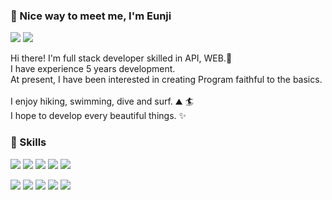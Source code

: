 <!-- ![header](https://capsule-render.vercel.app/api?type=soft&color=31A8FF&height=150&section=header&text=simeunji&fontSize=70&animation=twinkling) -->

### 🤞 Nice way to meet me, I'm Eunji

<p>
<!--   <a href="[https://www.linkedin.com/in/%EC%9D%80%EC%A7%80-%EC%8B%AC-152b8b200/](https://medium.com/@simbomi06)" target="_blank"><img src="https://img.shields.io/badge/Tech_Blog-DD0B78?style=flat-square&logo=GitHub%20Sponsors&logoColor=white"/></a> -->
  <a href="https://www.linkedin.com/in/%EC%9D%80%EC%A7%80-%EC%8B%AC-152b8b200/" target="_blank"><img src="https://img.shields.io/badge/EunjiSim-0A66C2?style=flat-square&logo=Linkedin&logoColor=white"/></a>  
 <a href="mailto:simbomi06@gmail.com" target="_blank"><img src="https://img.shields.io/badge/simbomi06@gmail.com-EA4335?style=flat-square&logo=Gmail&logoColor=white"/></a>
</p>

 Hi there! I'm full stack developer skilled in API, WEB.🚀<br/>
I have experience 5 years development. <br/>
At present, I have been interested in creating Program faithful to the basics. <br/>
<br/>
I enjoy hiking, swimming, dive and surf. ⛰ 🏄 <br/>
I hope to develop every beautiful things. ✨
   

### 💪 Skills
<!-- #### Platforms & Languages -->
<!-- <p>
  <img src="https://img.shields.io/badge/Java-4695EB?style=flat-square&logo=Quarkus&logoColor=white"/>
  <img src="https://img.shields.io/badge/React-61DAFB?style=flat-square&logo=React&logoColor=black"/>
  <img src="https://img.shields.io/badge/ReactNative-61DAFB?style=flat-square&logo=React&logoColor=black"/>
  <img src="https://img.shields.io/badge/Android-3DDC84?style=flat-square&logo=Android&logoColor=white"/>
  <img src="https://img.shields.io/badge/iOS-000000?style=flat-square&logo=iOS&logoColor=white"/>
  <img src="https://img.shields.io/badge/Flutter-02569B?style=flat-square&logo=Flutter&logoColor=white"/>
</p> -->
<p>
<!--   <img src="https://img.shields.io/badge/JAVA-007396?style=for-the-badge&logo=java&logoColor=white">
  <img src="https://img.shields.io/badge/Spring-6DB33F?style=for-the-badge&logo=Spring&logoColor=white">
   <img src="https://img.shields.io/badge/mysql-4479A1?style=for-the-badge&logo=mysql&logoColor=white">
   <img src="https://img.shields.io/badge/aws-232F3E?style=for-the-badge&logo=aws&logoColor=white"> -->

  <img src="https://img.shields.io/badge/java-007396?style=for-the-badge&logo=java&logoColor=white"> <img src="https://img.shields.io/badge/spring-blue?style=for-the-badge&logo=spring&logoColor=white"> <img src="https://img.shields.io/badge/spring boot-6DB33F?style=for-the-badge&logo=springboot&logoColor=white"> <img src="https://img.shields.io/badge/junit5-25A162?style=for-the-badge&logo=junit5&logoColor=white"> <img src="https://img.shields.io/badge/gradle-02303A?style=for-the-badge&logo=gradle&logoColor=white">  

<img src="https://img.shields.io/badge/mysql-blue?style=for-the-badge&logo=mysql&logoColor=white"> <img src="https://img.shields.io/badge/redis-red?style=for-the-badge&logo=redis&logoColor=white"> <img src="https://img.shields.io/badge/kafka-231F20?style=for-the-badge&logo=apache kafka&logoColor=white"> <img src="https://img.shields.io/badge/docker-2496ED?style=for-the-badge&logo=docker&logoColor=white"> <img src="https://img.shields.io/badge/aws-232F3E?style=for-the-badge&logo=amazon aws&logoColor=white">
</p>

<!--
**KATEKEITH/KATEKEITH** is a ✨ _special_ ✨ repository because its `README.md` (this file) appears on your GitHub profile.

Here are some ideas to get you started:

- 🔭 I’m currently working on ...
- 🌱 I’m currently learning ...
- 👯 I’m looking to collaborate on ...
- 🤔 I’m looking for help with ...
- 💬 Ask me about ...
- 📫 How to reach me: ...
- 😄 Pronouns: ...
- ⚡ Fun fact: ...
-->

<!-- ![](https://github-readme-stats.vercel.app/api?username=KATEKEITH&show_icons=true&theme=radical) -->


<!-- ![](https://github-readme-stats.vercel.app/api/top-langs/?username=KATEKEITH&theme=tokyonight&hide=css) -->

<!-- 
<br/>

